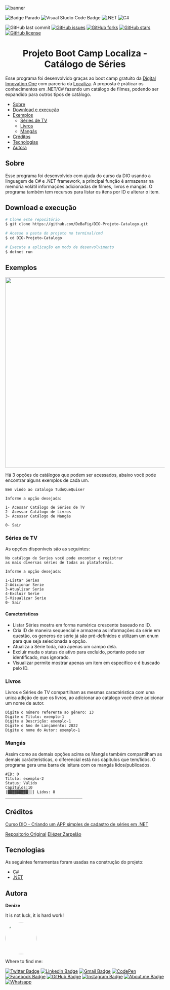 ![banner](https://user-images.githubusercontent.com/46844031/163735676-99c480cf-4fe9-48a3-84ad-aa75a09c6c61.jpg)


![Badge Parado](http://img.shields.io/static/v1?label=STATUS&message=Parado&color=red&style=for-the-badge)  ![Visual Studio Code Badge](https://img.shields.io/badge/Visual_Studio_Code-0078D4?style=for-the-badge&logo=visual%20studio%20code&logoColor=white)  ![.NET](https://img.shields.io/badge/.NET-512BD4?style=for-the-badge&logo=dotnet&logoColor=white)  ![C#](https://img.shields.io/badge/C%23-239120?style=for-the-badge&logo=c-sharp&logoColor=white)


![GitHub last commit](https://img.shields.io/github/last-commit/DeBaFig/DIO-Projeto-Catalogo)  [![GitHub issues](https://img.shields.io/github/issues/DeBaFig/DIO-Projeto-Catalogo)](https://github.com/DeBaFig/DIO-Projeto-Catalogo/issues) [![GitHub forks](https://img.shields.io/github/forks/DeBaFig/DIO-Projeto-Catalogo)](https://github.com/DeBaFig/DIO-Projeto-Catalogo/network) [![GitHub stars](https://img.shields.io/github/stars/DeBaFig/DIO-Projeto-Catalogo)](https://github.com/DeBaFig/DIO-Projeto-Catalogo/stargazers) [![GitHub license](https://img.shields.io/github/license/DeBaFig/DIO-Projeto-Catalogo)](https://github.com/DeBaFig/DIO-Projeto-Catalogo/blob/main/LICENSE) 

<h1 align="center">Projeto Boot Camp Localiza - Catálogo de Séries</h1>

Esse programa foi desenvolvido graças ao boot camp gratuíto da [Digital Innovation One](https://www.dio.me/) com parceria da [Localiza](https://www.localiza.com/brasil/pt-br). A proposta é práticar os conhecimentos em .NET/C# fazendo um catálogo de filmes, podendo ser expandido para outros tipos de catálogo. 

<!--ts-->
   * [Sobre](#sobre)
   * [Download e execução](#download-e-execução)
   * [Exemplos](#exemplos)
      * [Séries de TV](#séries-de-tv)
      * [Livros](#livros)
      * [Mangás](#mangás)
   * [Créditos](#créditos)
   * [Tecnologias](#tecnologias)
   * [Autora](#autora)
<!--te-->


## Sobre

Esse programa foi desenvolvido com ajuda do curso da DIO usando a linguagem de C# e .NET framework, a principal função é armazenar na memória volátil informações adicionadas de filmes, livros e mangás. O programa também tem recursos para listar os itens por ID e alterar o item.

## Download e execução

```bash
# Clone este repositório
$ git clone https://github.com/DeBaFig/DIO-Projeto-Catalogo.git

# Acesse a pasta do projeto no terminal/cmd
$ cd DIO-Projeto-Catalogo

# Execute a aplicação em modo de desenvolvimento
$ dotnet run
```
## Exemplos
<p align="center">
  <img src="https://user-images.githubusercontent.com/46844031/163734478-21d66466-afc2-4e55-b287-d1a1405909f6.gif" width="600"/>
</p>

Há 3 opções de catálogos que podem ser acessados, abaixo você pode encontrar alguns exemplos de cada um.

````
Bem vindo ao catalogo TudoQueQuiser

Informe a opção desejada:

1- Acessar Catálogo de Séries de TV
2- Acessar Catálogo de Livros
3- Acessar Catálogo de Mangás

0- Sair

````

### Séries de TV

As opções disponíveis são as seguintes: 

````
No catálogo de Series você pode encontar e registrar
as mais diversas séries de todas as plataformas.

Informe a opção desejada:

1-Listar Series
2-Adicionar Serie
3-Atualizar Serie
4-Excluir Serie
5-Visualizar Serie
0- Sair
````

#### Características

- Listar Séries mostra em forma numérica crescente baseado no ID.
- Cria ID de maneira sequencial e armazena as informações da série em questão, os generos de série já são pré-definidos e utilizam um enum para que seja selecionada a opção.
- Atualiza a Série toda, não apenas um campo dela.
- Excluir muda o status de ativo para excluido, portanto pode ser identificado, mas ignorado.
- Visualizar permite mostrar apenas um item em especifico e é buscado pelo ID.

### Livros

Livros e Séries de TV compartilham as mesmas caractéristica com uma unica adição de que os livros, ao adicionar ao catálogo você deve adicionar um nome de autor.

````
Digite o número referente ao gênero: 13
Digite o Título: exemplo-1
Digite a Descrição: exemplo-1
Digite o Ano de Lançamento: 2022
Digite o nome do Autor: exemplo-1

````

### Mangás

Assim como as demais opções acima os Mangás também compartilham as demais carácteristicas, o diferencial está nos cápitulos que tem/lidos. O programa gera uma barra de leitura com os mangás lidos/publicados.

````
#ID: 0
Título: exemplo-2
Status: Válido
Capítulos:10
|▓▓▓▓▓▓▓▓▓░░| Lidos: 8
__________________________________

````

## Créditos

[Curso DIO - 
Criando um APP simples de cadastro de séries em .NET](https://web.dio.me/)

[Repositorio Original](https://github.com/elizarp/dio-dotnet-poo-lab-2)
[Eliézer Zarpelão](https://github.com/eduardolfelix/dio-cad-series-filmes-simples.NET)

## Tecnologias

As seguintes ferramentas foram usadas na construção do projeto:

- [C#](https://docs.microsoft.com/bs-latn-ba/dotnet/csharp/)
- [.NET](https://docs.microsoft.com/en-us/dotnet/fundamentals/)

## Autora

**Denize**

It is not luck, it is hard work!

<img style="border-radius: 50%;" src="https://user-images.githubusercontent.com/46844031/163518939-915f6e15-200a-4e9c-9f54-9bee6beec89b.jpg" width="100px;" alt=""/>

Where to find me:

[![Twitter Badge](https://img.shields.io/badge/Twitter-1DA1F2?style=for-the-badge&logo=twitter&logoColor=white)](https://twitter.com/Dbassi91)   [![Linkedin Badge](https://img.shields.io/badge/LinkedIn-0077B5?style=for-the-badge&logo=linkedin&logoColor=white)](https://www.linkedin.com/in/dbfigueiredo/)   [![Gmail Badge](	https://img.shields.io/badge/Gmail-D14836?style=for-the-badge&logo=gmail&logoColor=white)](mailto:denize.f.bassi@gmail.com)   [![CodePen](https://img.shields.io/badge/Codepen-000000?style=for-the-badge&logo=codepen&logoColor=white)](https://codepen.io/debafig)   
[![Facebook Badge](https://img.shields.io/badge/Facebook-1877F2?style=for-the-badge&logo=facebook&logoColor=white)](https://www.facebook.com/d.bassi91/)   [![GitHub Badge](https://img.shields.io/badge/GitHub-100000?style=for-the-badge&logo=github&logoColor=white)](https://github.com/DeBaFig)   [![Instagram Badge](https://img.shields.io/badge/Instagram-E4405F?style=for-the-badge&logo=instagram&logoColor=white)](https://www.instagram.com/bassidenize/)   [![About.me Badge](https://img.shields.io/badge/website-000000?style=for-the-badge&logo=About.me&logoColor=white)](https://about.me/denizefigueiredo/getstarted)   [![Whatsapp](https://img.shields.io/badge/WhatsApp-25D366?style=for-the-badge&logo=whatsapp&logoColor=white)](https://wa.me/qr/VMVHOV7CIFHYP1)
